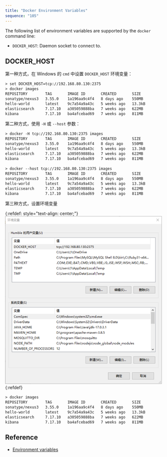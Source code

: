 ```yaml
---
title: "Docker Environment Variables"
sequence: "105"
---
```


The following list of environment variables are supported by the `docker` command line:

- `DOCKER_HOST`: Daemon socket to connect to.

## DOCKER_HOST

第一种方式，在 Windows 的 `cmd` 中设置 `DOCKER_HOST` 环境变量：

```text
> set DOCKER_HOST=tcp://192.168.80.130:2375
> docker images
REPOSITORY        TAG       IMAGE ID       CREATED       SIZE
sonatype/nexus3   3.55.0    1a196aa9c4f4   8 days ago    550MB
hello-world       latest    9c7a54a9a43c   5 weeks ago   13.3kB
elasticsearch     7.17.10   a305059888ba   7 weeks ago   622MB
kibana            7.17.10   ba4afcebad69   7 weeks ago   811MB
```

第二种方式，使用 `-H` 或 `--host` 参数：

```text
> docker -H tcp://192.168.80.130:2375 images
REPOSITORY        TAG       IMAGE ID       CREATED       SIZE
sonatype/nexus3   3.55.0    1a196aa9c4f4   8 days ago    550MB
hello-world       latest    9c7a54a9a43c   5 weeks ago   13.3kB
elasticsearch     7.17.10   a305059888ba   7 weeks ago   622MB
kibana            7.17.10   ba4afcebad69   7 weeks ago   811MB

> docker --host tcp://192.168.80.130:2375 images
REPOSITORY        TAG       IMAGE ID       CREATED       SIZE
sonatype/nexus3   3.55.0    1a196aa9c4f4   8 days ago    550MB
hello-world       latest    9c7a54a9a43c   5 weeks ago   13.3kB
elasticsearch     7.17.10   a305059888ba   7 weeks ago   622MB
kibana            7.17.10   ba4afcebad69   7 weeks ago   811MB
```

第三种方式，设置环境变量

{:refdef: style="text-align: center;"}
![](/assets/images/docker/docker-host-win10-env.png)
{:refdef}

```text
> docker images
REPOSITORY        TAG       IMAGE ID       CREATED       SIZE
sonatype/nexus3   3.55.0    1a196aa9c4f4   8 days ago    550MB
hello-world       latest    9c7a54a9a43c   5 weeks ago   13.3kB
elasticsearch     7.17.10   a305059888ba   7 weeks ago   622MB
kibana            7.17.10   ba4afcebad69   7 weeks ago   811MB
```

## Reference

- [Environment variables](https://docs.docker.com/engine/reference/commandline/cli/#environment-variables)
